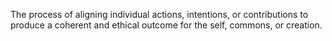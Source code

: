 The process of aligning individual actions, intentions, or contributions to produce a coherent and ethical outcome for the self, commons, or creation.